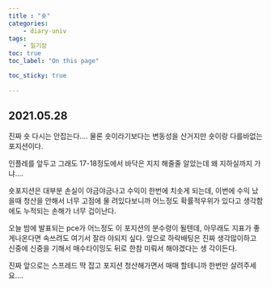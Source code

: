 ```yaml
---
title : "숏"
categories:
    - diary-univ
tags:
    - 일기장
toc: true
toc_label: "On this page"

toc_sticky: true
    
---
```

## 2021.05.28
진짜 숏 다시는 안잡는다....
물론 숏이라기보다는 변동성을 산거지만 숏이랑 다를바없는 포지션이다.

 인플레를 앞두고 그래도 17-18정도에서 바닥은 지지 해줄줄 알았는데 왜 지하실까지 가냐....
 
숏포지션은 대부분 손실이 야금야금나고 수익이 한번에 치솟게 되는데, 이번에 수익 났을때 청산을 안해서 너무 고점에 물 려있다보니까 어느정도 확률적우위가 있다고 생각함에도 누적되는 손해가 너무 겁이난다.

오늘 밤에 발표되는 pce가 어느정도 이 포지션의 분수령이 될텐데, 아무래도 지표가 좋게나온다면 속쓰려도 여기서 잘라 야되지 싶다. 앞으로 하락배팅은 진짜 생각많이하고 신중에 신중을 기해서 매수타이밍도 뒤로 한참 미뤄서 해야겠다는 생 각이든다.

진짜 앞으로는 스프레드 딱 잡고 포지션 청산해가면서 매매 할테니까 한번만 살려주세요....
